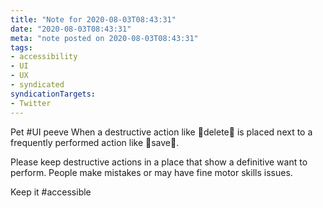```yaml
---
title: "Note for 2020-08-03T08:43:31"
date: "2020-08-03T08:43:31"
meta: "note posted on 2020-08-03T08:43:31"
tags:
- accessibility
- UI
- UX
- syndicated
syndicationTargets: 
- Twitter
---
```

Pet #UI peeve
When a destructive action like delete is placed next to a frequently performed action like save.

Please keep destructive actions in a place that show a definitive want to perform. People make mistakes or may have fine motor skills issues. 

Keep it #accessible
